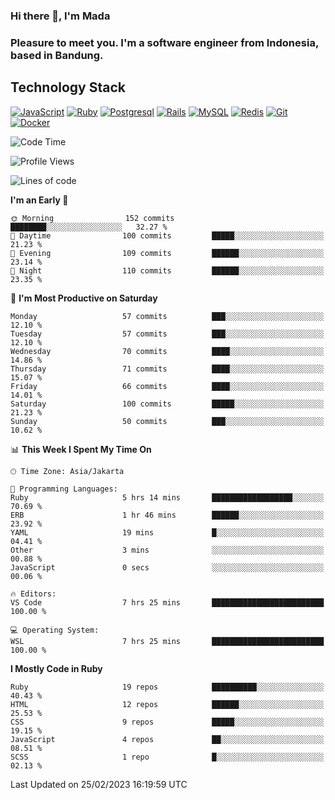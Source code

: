 ### Hi there 👋, I'm Mada
### Pleasure to meet you. I'm a software engineer from Indonesia, based in Bandung.

## Technology Stack

[![JavaScript](https://img.shields.io/badge/-JavaScript-%23F7DF1C?style=flat-square&logo=javascript&logoColor=000000&labelColor=%23F7DF1C&color=%23FFCE5A)](https://www.javascript.com/)
[![Ruby](https://img.shields.io/badge/Ruby-CC342D?style=flat-square&logo=ruby&logoColor=white)](https://www.ruby-lang.org/en/)
[![Postgresql](https://img.shields.io/badge/PostgreSQL-316192?style=flat-square&logo=postgresql&logoColor=ffffff)](https://www.postgresql.org/)
[![Rails](https://img.shields.io/badge/Ruby_on_Rails-CC0000?style=flat-square&logo=ruby-on-rails&logoColor=white)](https://rubyonrails.org/)
[![MySQL](https://img.shields.io/badge/-MySQL-4479A1?style=flat-square&logo=MySQL&logoColor=ffffff)](https://www.mysql.com/)
[![Redis](https://img.shields.io/badge/-Redis-DC382D?style=flat-square&logo=Redis&logoColor=ffffff)](https://redis.io/)
[![Git](https://img.shields.io/badge/-Git-%23F05032?style=flat-square&logo=git&logoColor=%23ffffff)](https://git-scm.com/)
[![Docker](https://img.shields.io/badge/-Docker-2496ED?style=flat-square&logo=docker&logoColor=ffffff)](https://www.docker.com/)
<!--
**madaarya/madaarya** is a ✨ _special_ ✨ repository because its `README.md` (this file) appears on your GitHub profile.

Here are some ideas to get you started:

- 🔭 I’m currently working on ...
- 🌱 I’m currently learning ...
- 👯 I’m looking to collaborate on ...
- 🤔 I’m looking for help with ...
- 💬 Ask me about ...
- 📫 How to reach me: ...
- 😄 Pronouns: ...
- ⚡ Fun fact: ...
-->
<!--START_SECTION:waka-->
![Code Time](http://img.shields.io/badge/Code%20Time-5%2C209%20hrs%2057%20mins-blue)

![Profile Views](http://img.shields.io/badge/Profile%20Views-0-blue)

![Lines of code](https://img.shields.io/badge/From%20Hello%20World%20I%27ve%20Written-17.9%20million%20lines%20of%20code-blue)

**I'm an Early 🐤** 

```text
🌞 Morning                152 commits         ████████░░░░░░░░░░░░░░░░░   32.27 % 
🌆 Daytime                100 commits         █████░░░░░░░░░░░░░░░░░░░░   21.23 % 
🌃 Evening                109 commits         ██████░░░░░░░░░░░░░░░░░░░   23.14 % 
🌙 Night                  110 commits         ██████░░░░░░░░░░░░░░░░░░░   23.35 % 
```
📅 **I'm Most Productive on Saturday** 

```text
Monday                   57 commits          ███░░░░░░░░░░░░░░░░░░░░░░   12.10 % 
Tuesday                  57 commits          ███░░░░░░░░░░░░░░░░░░░░░░   12.10 % 
Wednesday                70 commits          ████░░░░░░░░░░░░░░░░░░░░░   14.86 % 
Thursday                 71 commits          ████░░░░░░░░░░░░░░░░░░░░░   15.07 % 
Friday                   66 commits          ████░░░░░░░░░░░░░░░░░░░░░   14.01 % 
Saturday                 100 commits         █████░░░░░░░░░░░░░░░░░░░░   21.23 % 
Sunday                   50 commits          ███░░░░░░░░░░░░░░░░░░░░░░   10.62 % 
```


📊 **This Week I Spent My Time On** 

```text
🕑︎ Time Zone: Asia/Jakarta

💬 Programming Languages: 
Ruby                     5 hrs 14 mins       ██████████████████░░░░░░░   70.69 % 
ERB                      1 hr 46 mins        ██████░░░░░░░░░░░░░░░░░░░   23.92 % 
YAML                     19 mins             █░░░░░░░░░░░░░░░░░░░░░░░░   04.41 % 
Other                    3 mins              ░░░░░░░░░░░░░░░░░░░░░░░░░   00.88 % 
JavaScript               0 secs              ░░░░░░░░░░░░░░░░░░░░░░░░░   00.06 % 

🔥 Editors: 
VS Code                  7 hrs 25 mins       █████████████████████████   100.00 % 

💻 Operating System: 
WSL                      7 hrs 25 mins       █████████████████████████   100.00 % 
```

**I Mostly Code in Ruby** 

```text
Ruby                     19 repos            ██████████░░░░░░░░░░░░░░░   40.43 % 
HTML                     12 repos            ██████░░░░░░░░░░░░░░░░░░░   25.53 % 
CSS                      9 repos             █████░░░░░░░░░░░░░░░░░░░░   19.15 % 
JavaScript               4 repos             ██░░░░░░░░░░░░░░░░░░░░░░░   08.51 % 
SCSS                     1 repo              █░░░░░░░░░░░░░░░░░░░░░░░░   02.13 % 
```




 Last Updated on 25/02/2023 16:19:59 UTC
<!--END_SECTION:waka-->
